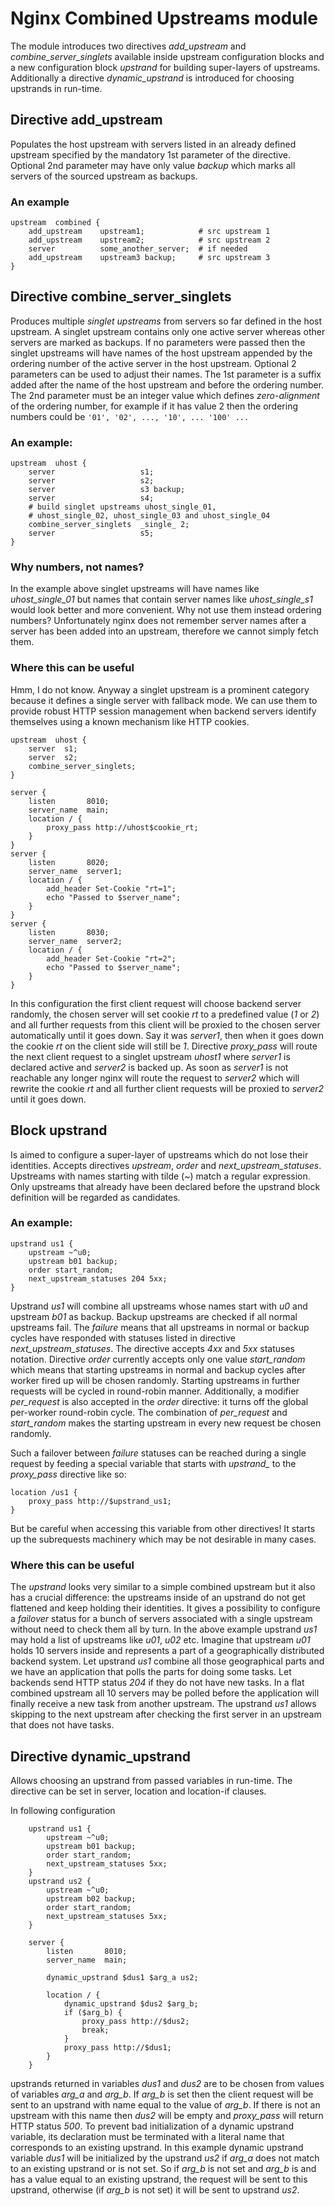 Nginx Combined Upstreams module
===============================

The module introduces two directives *add_upstream* and
*combine_server_singlets* available inside upstream configuration blocks and a
new configuration block *upstrand* for building super-layers of upstreams.
Additionally a directive *dynamic_upstrand* is introduced for choosing upstrands
in run-time.

Directive add_upstream
----------------------

Populates the host upstream with servers listed in an already defined upstream
specified by the mandatory 1st parameter of the directive. Optional 2nd
parameter may have only value *backup* which marks all servers of the sourced
upstream as backups.

### An example

```nginx
upstream  combined {
    add_upstream    upstream1;            # src upstream 1
    add_upstream    upstream2;            # src upstream 2
    server          some_another_server;  # if needed
    add_upstream    upstream3 backup;     # src upstream 3
}
```

Directive combine_server_singlets
---------------------------------

Produces multiple *singlet upstreams* from servers so far defined in the host
upstream. A singlet upstream contains only one active server whereas other
servers are marked as backups. If no parameters were passed then the singlet
upstreams will have names of the host upstream appended by the ordering number
of the active server in the host upstream. Optional 2 parameters can be used to
adjust their names. The 1st parameter is a suffix added after the name of the
host upstream and before the ordering number. The 2nd parameter must be an
integer value which defines *zero-alignment* of the ordering number, for example
if it has value 2 then the ordering numbers could be
``'01', '02', ..., '10', ... '100' ...``

### An example:

```nginx
upstream  uhost {
    server                   s1;
    server                   s2;
    server                   s3 backup;
    server                   s4;
    # build singlet upstreams uhost_single_01,
    # uhost_single_02, uhost_single_03 and uhost_single_04
    combine_server_singlets  _single_ 2;
    server                   s5;
}
```

### Why numbers, not names?

In the example above singlet upstreams will have names like *uhost_single_01*
but names that contain server names like *uhost_single_s1* would look better and
more convenient. Why not use them instead ordering numbers? Unfortunately nginx
does not remember server names after a server has been added into an upstream,
therefore we cannot simply fetch them.

### Where this can be useful

Hmm, I do not know. Anyway a singlet upstream is a prominent category because it
defines a single server with fallback mode. We can use them to provide robust
HTTP session management when backend servers identify themselves using a known
mechanism like HTTP cookies.

```nginx
upstream  uhost {
    server  s1;
    server  s2;
    combine_server_singlets;
}

server {
    listen       8010;
    server_name  main;
    location / {
        proxy_pass http://uhost$cookie_rt;
    }
}
server {
    listen       8020;
    server_name  server1;
    location / {
        add_header Set-Cookie "rt=1";
        echo "Passed to $server_name";
    }
}
server {
    listen       8030;
    server_name  server2;
    location / {
        add_header Set-Cookie "rt=2";
        echo "Passed to $server_name";
    }
}
```

In this configuration the first client request will choose backend server
randomly, the chosen server will set cookie *rt* to a predefined value (*1* or
*2*) and all further requests from this client will be proxied to the chosen
server automatically until it goes down. Say it was *server1*, then when it goes
down the cookie *rt* on the client side will still be *1*. Directive
*proxy_pass* will route the next client request to a singlet upstream *uhost1*
where *server1* is declared active and *server2* is backed up. As soon as
*server1* is not reachable any longer nginx will route the request to *server2*
which will rewrite the cookie *rt* and all further client requests will be
proxied to *server2* until it goes down.

Block upstrand
--------------

Is aimed to configure a super-layer of upstreams which do not lose their
identities. Accepts directives *upstream*, *order* and *next_upstream_statuses*.
Upstreams with names starting with tilde (*~*) match a regular expression. Only
upstreams that already have been declared before the upstrand block definition
will be regarded as candidates.

### An example:

```nginx
upstrand us1 {
    upstream ~^u0;
    upstream b01 backup;
    order start_random;
    next_upstream_statuses 204 5xx;
}
```

Upstrand *us1* will combine all upstreams whose names start with *u0* and
upstream *b01* as backup. Backup upstreams are checked if all normal upstreams
fail. The *failure* means that all upstreams in normal or backup cycles have
responded with statuses listed in directive *next_upstream_statuses*. The
directive accepts *4xx* and *5xx* statuses notation. Directive *order* currently
accepts only one value *start_random* which means that starting upstreams in
normal and backup cycles after worker fired up will be chosen randomly. Starting
upstreams in further requests will be cycled in round-robin manner.
Additionally, a modifier *per_request* is also accepted in the *order*
directive: it turns off the global per-worker round-robin cycle. The combination
of *per_request* and *start_random* makes the starting upstream in every new
request be chosen randomly.

Such a failover between *failure* statuses can be reached during a single
request by feeding a special variable that starts with *upstrand_* to the
*proxy_pass* directive like so:

```nginx
location /us1 {
    proxy_pass http://$upstrand_us1;
}
```

But be careful when accessing this variable from other directives! It starts up
the subrequests machinery which may be not desirable in many cases.

### Where this can be useful

The *upstrand* looks very similar to a simple combined upstream but it also has
a crucial difference: the upstreams inside of an upstrand do not get flattened
and keep holding their identities. It gives a possibility to configure a
*failover* status for a bunch of servers associated with a single upstream
without need to check them all by turn. In the above example upstrand *us1* may
hold a list of upstreams like *u01*, *u02* etc. Imagine that upstream *u01*
holds 10 servers inside and represents a part of a geographically distributed
backend system. Let upstrand *us1* combine all those geographical parts and we
have an application that polls the parts for doing some tasks. Let backends send
HTTP status *204* if they do not have new tasks. In a flat combined upstream all
10 servers may be polled before the application will finally receive a new task
from another upstream. The upstrand *us1* allows skipping to the next upstream
after checking the first server in an upstream that does not have tasks.

Directive dynamic_upstrand
--------------------------

Allows choosing an upstrand from passed variables in run-time. The directive can
be set in server, location and location-if clauses.

In following configuration

```nginx
    upstrand us1 {
        upstream ~^u0;
        upstream b01 backup;
        order start_random;
        next_upstream_statuses 5xx;
    }
    upstrand us2 {
        upstream ~^u0;
        upstream b02 backup;
        order start_random;
        next_upstream_statuses 5xx;
    }

    server {
        listen       8010;
        server_name  main;

        dynamic_upstrand $dus1 $arg_a us2;

        location / {
            dynamic_upstrand $dus2 $arg_b;
            if ($arg_b) {
                proxy_pass http://$dus2;
                break;
            }
            proxy_pass http://$dus1;
        }
    }
```

upstrands returned in variables *dus1* and *dus2* are to be chosen from values
of variables *arg_a* and *arg_b*. If *arg_b* is set then the client request will
be sent to an upstrand with name equal to the value of *arg_b*. If there is not
an upstream with this name then *dus2* will be empty and *proxy_pass* will
return HTTP status *500*. To prevent bad initialization of a dynamic upstrand
variable, its declaration must be terminated with a literal name that
corresponds to an existing upstrand. In this example dynamic upstrand variable
*dus1* will be initialized by the upstrand *us2* if *arg_a* does not match to an
existing upstrand or is not set. So if *arg_b* is not set and *arg_b* is and has
a value equal to an existing upstrand, the request will be sent to this
upstrand, otherwise (if *arg_b* is not set) it will be sent to upstrand *us2*.

